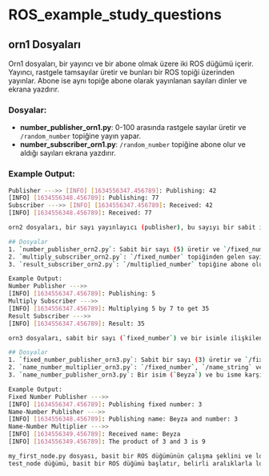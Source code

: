 # ROS_example_study_questions

## orn1 Dosyaları
Orn1 dosyaları, bir yayıncı ve bir abone olmak üzere iki ROS düğümü içerir. Yayıncı, rastgele tamsayılar üretir ve bunları bir ROS topiği üzerinden yayınlar. Abone ise aynı topiğe abone olarak yayınlanan sayıları dinler ve ekrana yazdırır.

### Dosyalar:
- **number_publisher_orn1.py**: 0-100 arasında rastgele sayılar üretir ve `/random_number` topiğine yayın yapar.
- **number_subscriber_orn1.py**: `/random_number` topiğine abone olur ve aldığı sayıları ekrana yazdırır.

### Example Output:
```bash
Publisher --->> [INFO] [1634556347.456789]: Publishing: 42  
[INFO] [1634556348.456789]: Publishing: 77  
Subscriber --->> [INFO] [1634556347.456789]: Received: 42  
[INFO] [1634556348.456789]: Received: 77  

orn2 dosyaları, bir sayı yayınlayıcı (publisher), bu sayıyı bir sabit ile çarpan (multiplier), ve sonucu dinleyen (subscriber) olmak üzere üç adet ROS düğümünden oluşur. Projede, bir sabit sayı yayınlanır, bu sayı belirli bir sabit ile çarpılır ve sonuç başka bir düğüm tarafından dinlenir ve ekrana yazdırılır.

## Dosyalar
1. `number_publisher_orn2.py`: Sabit bir sayı (5) üretir ve `/fixed_number` topiğine yayın yapar.
2. `multiply_subscriber_orn2.py`: `/fixed_number` topiğinden gelen sayıyı alır, bu sayıyı bir sabit ile (7) çarpar ve sonucu `/multiplied_number` topiğine yayınlar.
3. `result_subscriber_orn2.py`: `/multiplied_number` topiğine abone olur ve çarpılmış sonucu dinler.

Example Output:
Number Publisher --->>
[INFO] [1634556347.456789]: Publishing: 5
Multiply Subscriber --->>
[INFO] [1634556347.456789]: Multiplying 5 by 7 to get 35
Result Subscriber --->> 
[INFO] [1634556347.456789]: Result: 35

orn3 dosyaları, sabit bir sayı (`fixed_number`) ve bir isimle ilişkilendirilmiş bir sayının (`name_number`) yayınlandığı, ardından bu iki sayının çarpımının hesaplandığı ve ismin de terminale yazdırıldığı bir ROS uygulamasıdır.

## Dosyalar
1. `fixed_number_publisher_orn3.py`: Sabit bir sayı (3) üretir ve `/fixed_number` topiğine yayın yapar.
2. `name_number_multiplier_orn3.py`: `/fixed_number`, `/name_string` ve `/name_number` topiklerinden gelen verileri dinler, sabit sayı ile isim sayısını çarpar ve sonucu terminale yazdırır.
3. `name_number_publisher_orn3.py`: Bir isim (`Beyza`) ve bu isme karşılık gelen sayıyı (`3`) `/name_string` ve `/name_number` topiklerine yayın yapar.

Example Output:
Fixed Number Publisher --->>
[INFO] [1634556347.456789]: Publishing fixed number: 3
Name-Number Publisher --->>
[INFO] [1634556348.456789]: Publishing name: Beyza and number: 3
Name-Number Multiplier --->> 
[INFO] [1634556349.456789]: Received name: Beyza
[INFO] [1634556349.456789]: The product of 3 and 3 is 9

my_first_node.py dosyası, basit bir ROS düğümünün çalışma şeklini ve log seviyelerini göstermek amacıyla oluşturulmuştur. Düğüm, belirli bir frekansta terminale "Hello" mesajı yazdırır ve ROS log seviyelerinin nasıl kullanılacağını gösterir.
test_node düğümü, basit bir ROS düğümü başlatır, belirli aralıklarla log mesajları yayınlar ve log seviyelerini kullanarak bilgi, uyarı ve hata mesajları nasıl yazdırılır gösterir.


